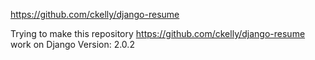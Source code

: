 https://github.com/ckelly/django-resume

Trying to make this repository https://github.com/ckelly/django-resume work on Django
Version: 2.0.2

